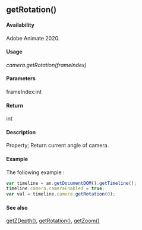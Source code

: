 ## getRotation()

#### Availability

Adobe Animate 2020.

#### Usage

*camera.getRotation(frameIndex)*

#### Parameters

frameIndex:int

#### Return

int

#### Description

Property; Return current angle of camera.

#### Example

The following example :

```javascript
var timeline = an.getDocumentDOM().getTimeline();
timeline.camera.cameraEnabled = true;
var val = timeline.camera.getRotation(0);
```


#### See also

[getZDepth()](../Camera_object/Camera.md), [getRotation()](../Camera_object/Camera2.md), [getZoom()](../Camera_object/Camera1.md)